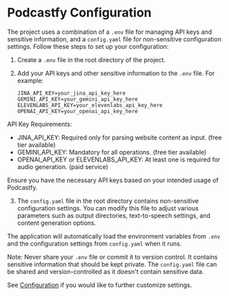 # Podcastfy Configuration

The project uses a combination of a `.env` file for managing API keys and sensitive information, and a `config.yaml` file for non-sensitive configuration settings. Follow these steps to set up your configuration:

1. Create a `.env` file in the root directory of the project.
2. Add your API keys and other sensitive information to the `.env` file. For example:

   ```
   JINA_API_KEY=your_jina_api_key_here
   GEMINI_API_KEY=your_gemini_api_key_here
   ELEVENLABS_API_KEY=your_elevenlabs_api_key_here
   OPENAI_API_KEY=your_openai_api_key_here
   ```
API Key Requirements:
- JINA_API_KEY: Required only for parsing website content as input. (free tier available)
- GEMINI_API_KEY: Mandatory for all operations. (free tier available)
- OPENAI_API_KEY or ELEVENLABS_API_KEY: At least one is required for audio generation. (paid service)

Ensure you have the necessary API keys based on your intended usage of Podcastfy.

3. The `config.yaml` file in the root directory contains non-sensitive configuration settings. You can modify this file to adjust various parameters such as output directories, text-to-speech settings, and content generation options.

The application will automatically load the environment variables from `.env` and the configuration settings from `config.yaml` when it runs.

Note: Never share your `.env` file or commit it to version control. It contains sensitive information that should be kept private. The `config.yaml` file can be shared and version-controlled as it doesn't contain sensitive data.

See [Configuration](config_custom.md) if you would like to further customize settings.
